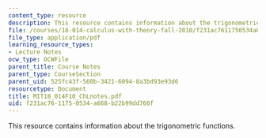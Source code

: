 ```yaml
---
content_type: resource
description: This resource contains information about the trigonometric functions.
file: /courses/18-014-calculus-with-theory-fall-2010/f231ac7611750534a668b22b99dd760f_MIT18_014F10_ChLnotes.pdf
file_type: application/pdf
learning_resource_types:
- Lecture Notes
ocw_type: OCWFile
parent_title: Course Notes
parent_type: CourseSection
parent_uid: 525fc43f-560b-3421-6094-8a3bd93e93d6
resourcetype: Document
title: MIT18_014F10_ChLnotes.pdf
uid: f231ac76-1175-0534-a668-b22b99dd760f
---
```

This resource contains information about the trigonometric functions.

